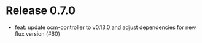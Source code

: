 # Release 0.7.0

- feat: update ocm-controller to v0.13.0 and adjust dependencies for new flux version (#60)
